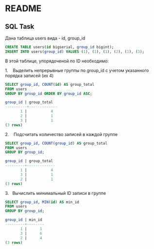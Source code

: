 # README

## SQL Task

Дана таблица users вида - id, group_id

```sql
CREATE TABLE users(id bigserial, group_id bigint);
INSERT INTO users(group_id) VALUES (1), (1), (1), (2), (1), (3); 
```

В этой таблице, упорядоченой по ID необходимо: 

1.    Выделить непрерывные группы по group_id с учетом указанного порядка записей (их 4) 

```sql
SELECT group_id, COUNT(id) AS group_total
FROM users
GROUP BY group_id ORDER BY group_id ASC;

group_id | group_total
----------+-------------
       1 |           4
       2 |           1
       3 |           1
(3 rows)
```

2.    Подсчитать количество записей в каждой группе 
```sql
SELECT group_id, COUNT(group_id) AS group_total
FROM users
GROUP BY group_id;

group_id | group_total
---------+-------------
       1 |           4
       3 |           1
       2 |           1
(3 rows)
```

3.   Вычислить минимальный ID записи в группе

```sql
SELECT group_id, MIN(id) AS min_id
FROM users
GROUP BY group_id;

group_id | min_id
---------+--------
       1 |      1
       3 |      6
       2 |      4
(3 rows)
```
